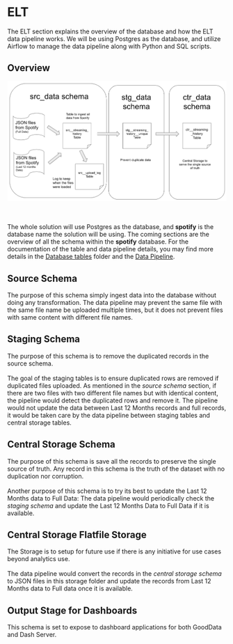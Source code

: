 # ELT
The ELT section explains the overview of the database and how the ELT data pipeline works. We will be using Postgres as the database, and utilize Airflow to manage the data pipeline along with Python and SQL scripts.


## Overview
<img src=elt_step1.png>

<br><br>
The whole solution will use Postgres as the database, and <b>spotify</b> is the database name the solution will be using. The coming sections are the overview of all the schema within the <b>spotify</b> database. For the documentation of the table and data pipeline details, you may find more details in the [Database tables](/Database_Tables) folder and the [Data Pipeline](/Pipeline).

## Source Schema
The purpose of this schema simply ingest data into the database without doing any transformation. The data pipeline may prevent the same file with the same file name be uploaded multiple times, but it does not prevent files with same content with different file names.

## Staging Schema
The purpose of this schema is to remove the duplicated records in the source schema.
<br><br>
The goal of the staging tables is to ensure duplicated rows are removed if duplicated files uploaded. As mentioned in the <i>source schema</i> section, if there are two files with two different file names but with identical content, the pipeline would detect the duplicated rows and remove it. The pipeline would not update the data between Last 12 Months records and full records, it would be taken care by the data pipeline between staging tables and central storage tables.

## Central Storage Schema
The purpose of this schema is save all the records to preserve the single source of truth. Any record in this schema is the truth of the dataset with no duplication nor corruption.
<br><br>
Another purpose of this schema is to try its best to update the Last 12 Months data to Full Data: The data pipeline would periodically check the <i>staging schema</i> and update the Last 12 Months Data to Full Data if it is available.

## Central Storage Flatfile Storage
The Storage is to setup for future use if there is any initiative for use cases beyond analytics use.
<br><br>
The data pipeline would convert the records in the <i>central storage schema</i> to JSON files in this storage folder and update the records from Last 12 Months data to Full data once it is available.

## Output Stage for Dashboards
This schema is set to expose to dashboard applications for both GoodData and Dash Server.
